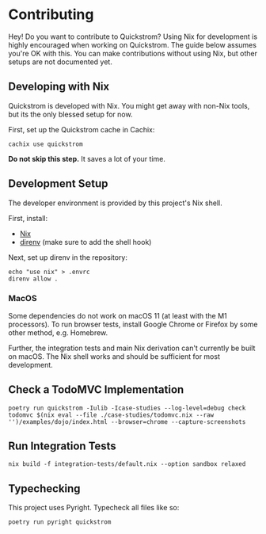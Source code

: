 # Contributing

Hey! Do you want to contribute to Quickstrom? Using Nix for development is
highly encouraged when working on Quickstrom. The guide below assumes you're
OK with this. You can make contributions without using Nix, but other setups
are not documented yet.

## Developing with Nix

Quickstrom is developed with Nix. You might get away with non-Nix tools, but
its the only blessed setup for now.

First, set up the Quickstrom cache in Cachix:

```
cachix use quickstrom
```

**Do not skip this step.** It saves a lot of your time.


## Development Setup

The developer environment is provided by this project's Nix shell.

First, install:

* [Nix](https://nixos.org/download.html)
* [direnv](https://direnv.net/) (make sure to add the shell hook)

Next, set up direnv in the repository:

```shell
echo "use nix" > .envrc
direnv allow .
```

### MacOS

Some dependencies do not work on macOS 11 (at least with the M1 processors). To run browser tests, install Google Chrome or Firefox by some other method, e.g. Homebrew.

Further, the integration tests and main Nix derivation can't currently be built on macOS. The Nix shell works and should be sufficient for most development.

## Check a TodoMVC Implementation

```shell
poetry run quickstrom -Iulib -Icase-studies --log-level=debug check todomvc $(nix eval --file ./case-studies/todomvc.nix --raw '')/examples/dojo/index.html --browser=chrome --capture-screenshots
```

## Run Integration Tests

```shell
nix build -f integration-tests/default.nix --option sandbox relaxed
```

## Typechecking

This project uses Pyright. Typecheck all files like so:

```shell
poetry run pyright quickstrom
```
